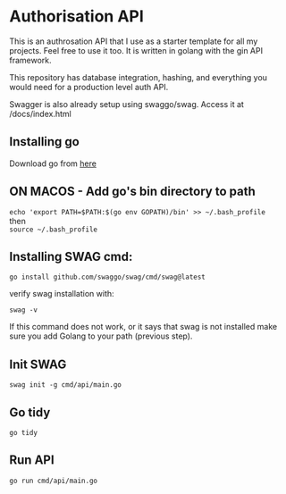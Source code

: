 # Authorisation API
This is an authrosation API that I use as a starter template for all my projects.
Feel free to use it too. It is written in golang with the gin API framework.

This repository has database integration, hashing, and everything you would need for a production level auth API.

Swagger is also already setup using swaggo/swag. Access it at /docs/index.html

## Installing go
Download go from [here](https://go.dev/doc/install)

## ON MACOS - Add go's bin directory to path
```echo 'export PATH=$PATH:$(go env GOPATH)/bin' >> ~/.bash_profile```
<br>
then
<br>
``source ~/.bash_profile``

## Installing SWAG cmd:
``go install github.com/swaggo/swag/cmd/swag@latest``

verify swag installation with:

``swag -v``

If this command does not work, or it says that swag is not installed make sure you add Golang to your path (previous step).

## Init SWAG
``swag init -g cmd/api/main.go``

## Go tidy
``go tidy``

## Run API
``go run cmd/api/main.go``

